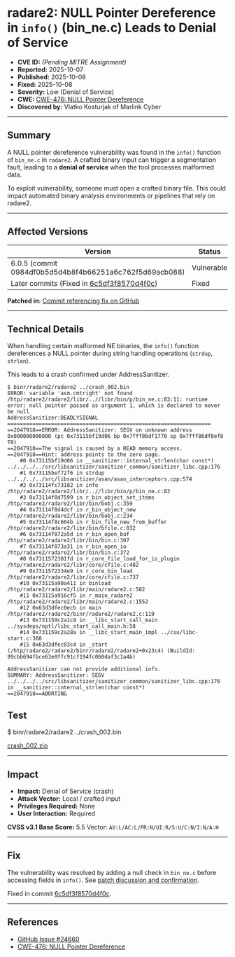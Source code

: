 # radare2: NULL Pointer Dereference in `info()` (bin_ne.c) Leads to Denial of Service

- **CVE ID:** *(Pending MITRE Assignment)*
- **Reported:** 2025-10-07
- **Published:** 2025-10-08
- **Fixed:** 2025-10-08
- **Severity:** Low (Denial of Service)
- **CWE:** [CWE-476: NULL Pointer Dereference](https://cwe.mitre.org/data/definitions/476.html)
- **Discovered by:** Vlatko Kosturjak of Marlink Cyber

---

## Summary

A NULL pointer dereference vulnerability was found in the `info()` function of `bin_ne.c` in `radare2`. A crafted binary input can trigger a segmentation fault, leading to a **denial of service** when the tool processes malformed data.

To exploit vulnerability, someone must open a crafted binary file. This could impact automated binary analysis environments or pipelines that rely on radare2.

---

## Affected Versions

| Version | Status |
|----------|---------|
| 6.0.5 (commit 0984df0b5d5d4b8f4b66251a6c762f5d69acb088) | Vulnerable |
| Later commits (Fixed in [6c5df3f8570d4f0c](https://github.com/radareorg/radare2/commit/6c5df3f8570d4f0c360681c08241ad8af3b919fd)) | Fixed |

**Patched in:** [Commit referencing fix on GitHub](https://github.com/radareorg/radare2/issues/24660)

---

## Technical Details

When handling certain malformed NE binaries, the `info()` function dereferences a NULL pointer during string handling operations (`strdup`, `strlen`).

This leads to a crash confirmed under AddressSanitizer.

```
$ binr/radare2/radare2 ../crash_002.bin
ERROR: variable 'asm.cmtright' not found
/htp/radare2/radare2/libr/..//libr/bin/p/bin_ne.c:83:11: runtime error: null pointer passed as argument 1, which is declared to never be null
AddressSanitizer:DEADLYSIGNAL
=================================================================
==2047918==ERROR: AddressSanitizer: SEGV on unknown address 0x000000000000 (pc 0x73115bf19d06 bp 0x7fff86df1770 sp 0x7fff86df0ef8 T0)
==2047918==The signal is caused by a READ memory access.
==2047918==Hint: address points to the zero page.
    #0 0x73115bf19d06 in __sanitizer::internal_strlen(char const*) ../../../../src/libsanitizer/sanitizer_common/sanitizer_libc.cpp:176
    #1 0x73115bef72f6 in strdup ../../../../src/libsanitizer/asan/asan_interceptors.cpp:574
    #2 0x73114fc73182 in info /htp/radare2/radare2/libr/..//libr/bin/p/bin_ne.c:83
    #3 0x73114f8d7599 in r_bin_object_set_items /htp/radare2/radare2/libr/bin/bobj.c:359
    #4 0x73114f8d4dcf in r_bin_object_new /htp/radare2/radare2/libr/bin/bobj.c:234
    #5 0x73114f8c604b in r_bin_file_new_from_buffer /htp/radare2/radare2/libr/bin/bfile.c:832
    #6 0x73114f872a5d in r_bin_open_buf /htp/radare2/radare2/libr/bin/bin.c:307
    #7 0x73114f873a31 in r_bin_open_io /htp/radare2/radare2/libr/bin/bin.c:372
    #8 0x7311572301fd in r_core_file_load_for_io_plugin /htp/radare2/radare2/libr/core/cfile.c:482
    #9 0x7311572334e9 in r_core_bin_load /htp/radare2/radare2/libr/core/cfile.c:737
    #10 0x73115a90a411 in binload /htp/radare2/radare2/libr/main/radare2.c:582
    #11 0x73115a916cf5 in r_main_radare2 /htp/radare2/radare2/libr/main/radare2.c:1552
    #12 0x63d3dfec0ecb in main /htp/radare2/radare2/binr/radare2/radare2.c:119
    #13 0x731159c2a1c9 in __libc_start_call_main ../sysdeps/nptl/libc_start_call_main.h:58
    #14 0x731159c2a28a in __libc_start_main_impl ../csu/libc-start.c:360
    #15 0x63d3dfec03c4 in _start (/htp/radare2/radare2/binr/radare2/radare2+0x23c4) (BuildId: 99cbb694fbce63e8ffc91cf194fc060daf3c1a4b)

AddressSanitizer can not provide additional info.
SUMMARY: AddressSanitizer: SEGV ../../../../src/libsanitizer/sanitizer_common/sanitizer_libc.cpp:176 in __sanitizer::internal_strlen(char const*)
==2047918==ABORTING
```

## Test

$ binr/radare2/radare2 ../crash_002.bin

[crash_002.zip](https://github.com/user-attachments/files/22732782/crash_002.zip)


---

## Impact

- **Impact:** Denial of Service (crash)
- **Attack Vector:** Local / crafted input
- **Privileges Required:** None
- **User Interaction:** Required

**CVSS v3.1 Base Score:** 5.5
Vector: `AV:L/AC:L/PR:N/UI:R/S:U/C:N/I:N/A:H`

---

## Fix

The vulnerability was resolved by adding a null check in `bin_ne.c` before accessing fields in `info()`.
See [patch discussion and confirmation](https://github.com/radareorg/radare2/issues/24660).

Fixed in commit [6c5df3f8570d4f0c](https://github.com/radareorg/radare2/commit/6c5df3f8570d4f0c360681c08241ad8af3b919fd).

---

## References

- [GitHub Issue #24660](https://github.com/radareorg/radare2/issues/24660)
- [CWE-476: NULL Pointer Dereference](https://cwe.mitre.org/data/definitions/476.html)

